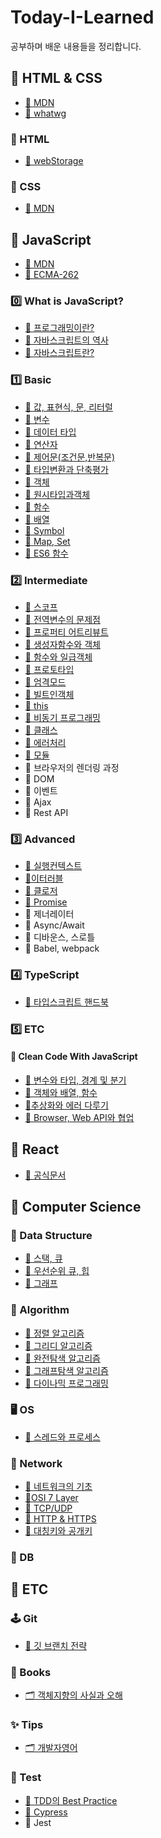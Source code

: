 # Today-I-Learned
공부하며 배운 내용들을 정리합니다. 

## 📌 HTML & CSS

- [🔗 MDN](https://developer.mozilla.org/ko/docs/Web/HTML)
- [🔗 whatwg](https://html.spec.whatwg.org/multipage/)


### 📕 HTML
- [📄 webStorage]()

### 🎨 CSS

- [🔗 MDN](https://developer.mozilla.org/ko/docs/Web/CSS/Reference)

## 📌 JavaScript

- [🔗 MDN](https://developer.mozilla.org/ko/)
- [🔗 ECMA-262](https://262.ecma-international.org/13.0/)

### 0️⃣ What is JavaScript?
  - [📄 프로그래밍이란?](https://github.com/NamjunKim12/Today-I-learned/blob/main/JS/000.%ED%94%84%EB%A1%9C%EA%B7%B8%EB%9E%98%EB%B0%8D%EC%9D%B4%EB%9E%80%3F.md)
  - [📄 자바스크립트의 역사](https://github.com/NamjunKim12/Today-I-learned/blob/main/JS/001.%EC%9E%90%EB%B0%94%EC%8A%A4%ED%81%AC%EB%A6%BD%ED%8A%B8%EC%9D%98%EC%97%AD%EC%82%AC.md)
  - [📄 자바스크립트란?](https://github.com/NamjunKim12/Today-I-learned/blob/main/JS/002.%EC%9E%90%EB%B0%94%EC%8A%A4%ED%81%AC%EB%A6%BD%ED%8A%B8%EB%9E%80%3F.md)

### 1️⃣ Basic
  - [📄 값, 표현식, 문, 리터럴](https://github.com/NamjunKim12/Today-I-learned/blob/main/JS/003.%EA%B0%92%2C%ED%91%9C%ED%97%8C%EC%8B%9D%2C%EB%AC%B8%2C%EB%A6%AC%ED%84%B0%EB%9F%B4.md)
  - [📄 변수](https://github.com/NamjunKim12/Today-I-learned/blob/main/JS/004.%EB%B3%80%EC%88%98.md)
  - [📄 데이터 타입](https://github.com/NamjunKim12/Today-I-learned/blob/main/JS/005.%EB%8D%B0%EC%9D%B4%ED%84%B0%ED%83%80%EC%9E%85.md)
  - [📄 연산자](https://github.com/NamjunKim12/Today-I-learned/blob/main/JS/006.%EC%97%B0%EC%82%B0%EC%9E%90.md)
  - [📄 제어문(조건문,반복문)](https://github.com/NamjunKim12/Today-I-learned/blob/main/JS/007.%EC%A0%9C%EC%96%B4%EB%AC%B8(%EC%A1%B0%EA%B1%B4%EB%AC%B8%2C%EB%B0%98%EB%B3%B5%EB%AC%B8).md)
  - [📄 타입변환과 단축평가](https://github.com/NamjunKim12/Today-I-learned/blob/main/JS/008.%ED%83%80%EC%9E%85%EB%B3%80%ED%99%98%EA%B3%BC%EB%8B%A8%EC%B6%95%ED%8F%89%EA%B0%80.md)
  - [📄 객체](https://github.com/NamjunKim12/Today-I-learned/blob/main/JS/009.%EA%B0%9D%EC%B2%B4.md)
  - [📄 원시타입과객체](https://github.com/NamjunKim12/Today-I-learned/blob/main/JS/010.%EC%9B%90%EC%8B%9C%ED%83%80%EC%9E%85%EA%B3%BC%20%EA%B0%9D%EC%B2%B4.md)
  - [📄 함수](https://github.com/NamjunKim12/Today-I-learned/blob/main/JS/011.%ED%95%A8%EC%88%98.md)
  - [📄 배열](https://github.com/NamjunKim12/Today-I-learned/blob/main/JS/026.%EB%B0%B0%EC%97%B4.md)
  - [📄 Symbol](https://github.com/NamjunKim12/Today-I-learned/blob/main/JS/027.%EC%8B%AC%EB%B3%BC.md)
  - [📄 Map, Set](https://github.com/NamjunKim12/Today-I-learned/blob/main/JS/029.Map%2CSet.md)
  - [📄 ES6 함수](https://github.com/NamjunKim12/Today-I-learned/blob/main/JS/025.ES6%ED%95%A8%EC%88%98.md)

### 2️⃣ Intermediate
  - [📄 스코프](https://github.com/NamjunKim12/Today-I-learned/blob/main/JS/012.%EC%8A%A4%EC%BD%94%ED%94%84.md)
  - [📄 전역변수의 문제점](https://github.com/NamjunKim12/Today-I-learned/blob/main/JS/013.%EC%A0%84%EC%97%AD%EB%B3%80%EC%88%98%EC%9D%98%EB%AC%B8%EC%A0%9C%EC%A0%90.md)
  - [📄 프로퍼티 어트리뷰트](https://github.com/NamjunKim12/Today-I-learned/blob/main/JS/014.%ED%94%84%EB%A1%9C%ED%8D%BC%ED%8B%B0%EC%96%B4%ED%8A%B8%EB%A6%AC%EB%B7%B0%ED%8A%B8.md)
  - [📄 생성자함수와 객체](https://github.com/NamjunKim12/Today-I-learned/blob/main/JS/015.%EC%83%9D%EC%84%B1%EC%9E%90%ED%95%A8%EC%88%98%EC%99%80%EA%B0%9D%EC%B2%B4.md)
  - [📄 함수와 일급객체](https://github.com/NamjunKim12/Today-I-learned/blob/main/JS/18.%ED%95%A8%EC%88%98%EC%99%80%EC%9D%BC%EA%B8%89%EA%B0%9D%EC%B2%B4.md)
  - [📄 프로토타입](https://github.com/NamjunKim12/Today-I-learned/blob/main/JS/017.%ED%94%84%EB%A1%9C%ED%86%A0%ED%83%80%EC%9E%85.md)
  - [📄 엄격모드](https://github.com/NamjunKim12/Today-I-learned/blob/main/JS/018.%EC%97%84%EA%B2%A9%EB%AA%A8%EB%93%9C.md)
  - [📄 빌트인객체](https://github.com/NamjunKim12/Today-I-learned/blob/main/JS/019.%EB%B9%8C%ED%8A%B8%EC%9D%B8%EA%B0%9D%EC%B2%B4.md)
  - [📄 this](https://github.com/NamjunKim12/Today-I-learned/blob/main/JS/020.this.md)
  - [📄 비동기 프로그래밍](https://github.com/NamjunKim12/Today-I-learned/blob/main/JS/023.%EB%B9%84%EB%8F%99%EA%B8%B0%ED%94%84%EB%A1%9C%EA%B7%B8%EB%9E%98%EB%B0%8D.md)
  - [📄 클래스](https://github.com/NamjunKim12/Today-I-learned/blob/main/JS/024.%ED%81%B4%EB%9E%98%EC%8A%A4.md)
  - [📄 에러처리](https://github.com/NamjunKim12/Today-I-learned/blob/main/JS/032.%EC%97%90%EB%9F%AC%EC%B2%98%EB%A6%AC.md)
  - [📄 모듈](https://github.com/NamjunKim12/Today-I-learned/blob/main/JS/033.%EB%AA%A8%EB%93%88.md)
  - 📄 브라우저의 렌더링 과정
  - 📄 DOM
  - 📄 이벤트
  - 📄 Ajax
  - 📄 Rest API

### 3️⃣ Advanced

- [📄 실행컨텍스트](https://github.com/NamjunKim12/Today-I-learned/blob/main/JS/021.%EC%8B%A4%ED%96%89%EC%BB%A8%ED%85%8D%EC%8A%A4%ED%8A%B8.md)
- [📄이터러블](https://github.com/NamjunKim12/Today-I-learned/blob/main/JS/028.%EC%9D%B4%ED%84%B0%EB%9F%AC%EB%B8%94.md)
- [📄 클로저](https://github.com/NamjunKim12/Today-I-learned/blob/main/JS/022.%ED%81%B4%EB%A1%9C%EC%A0%80.md)
- [📄 Promise](https://github.com/NamjunKim12/Today-I-learned/blob/main/JS/031.Promise.md)
- 📄 제너레이터
- 📄 Async/Await
- 📄 디바운스, 스로틀
- 📄 Babel, webpack

### 4️⃣ TypeScript

- [🔗 타입스크립트 핸드북](https://yamoo9.gitbook.io/typescript/)

### 5️⃣ ETC

#### 🧹 Clean Code With JavaScript

- [📄 변수와 타입, 경계 및 분기](https://github.com/NamjunKim12/Today-I-learned/blob/main/JS/cleanCode/001.%EB%B3%80%EC%88%98%2C%ED%83%80%EC%9E%85%2C%EA%B2%BD%EA%B3%84%2C%EB%B6%84%EA%B8%B0.md)
- [📄 객체와 배열, 함수](https://github.com/NamjunKim12/Today-I-learned/blob/main/JS/cleanCode/002.%EB%B0%B0%EC%97%B4%2C%EA%B0%9D%EC%B2%B4%2C%ED%95%A8%EC%88%98.md)
- [📄추상화와 에러 다루기](https://github.com/NamjunKim12/Today-I-learned/blob/main/JS/cleanCode/003.%EC%B6%94%EC%83%81%ED%99%94%EC%99%80%EC%97%90%EB%9F%AC%EB%8B%A4%EB%A3%A8%EA%B8%B0.md)
- [📄 Browser, Web API와 협업](https://github.com/NamjunKim12/Today-I-learned/blob/main/JS/cleanCode/004.WebAPI%26%ED%98%91%EC%97%85.md)
## 📌 React
  - [🔗 공식문서](https://react.dev/)
## 📌 Computer Science 

### 💾 Data Structure
   - [📄 스택, 큐](https://github.com/NamjunKim12/Today-I-learned/blob/main/CS/DataStructure/Stack%20%26%20queue.md)
   - [📄 우선순위 큐, 힙](https://github.com/NamjunKim12/Today-I-learned/blob/main/CS/DataStructure/PriorityQueue%20%26%20heap.md)
   - [📄 그래프](https://github.com/NamjunKim12/Today-I-learned/blob/main/CS/DataStructure/Graph.md)

### 🧠 Algorithm
  - [📄 정렬 알고리즘](https://github.com/NamjunKim12/Today-I-learned/blob/main/CS/Algotithm/Sorting.md)
  - [📄 그리디 알고리즘](https://github.com/NamjunKim12/Today-I-learned/blob/main/CS/Algotithm/Greedy.md)
  - [📄 완전탐색 알고리즘](https://github.com/NamjunKim12/Today-I-learned/blob/main/CS/Algotithm/ExhaustiveSearch.md)
  - [📄 그래프탐색 알고리즘](https://github.com/NamjunKim12/Today-I-learned/blob/main/CS/Algotithm/BFS%2CDFS.md)
  - [📄 다이나믹 프로그래밍](https://github.com/NamjunKim12/Today-I-learned/blob/main/CS/Algotithm/DynamicProgramming.md)
  
### 🖥️ OS
   - [📄 스레드와 프로세스](https://github.com/NamjunKim12/Today-I-learned/blob/main/CS/OS/%EC%8A%A4%EB%A0%88%EB%93%9C%EC%99%80%20%ED%94%84%EB%A1%9C%EC%84%B8%EC%8A%A4.md)

### 🛜 Network
  - [📄 네트워크의 기초](https://github.com/NamjunKim12/Today-I-learned/blob/main/CS/Network/001.%20%EB%84%A4%ED%8A%B8%EC%9B%8C%ED%81%AC%EC%9D%98%20%EA%B8%B0%EC%B4%88.md)
  - [📄OSI 7 Layer](https://github.com/NamjunKim12/Today-I-learned/blob/main/CS/Network/OSI7Layer.md)
  - [📄 TCP/UDP](https://github.com/NamjunKim12/Today-I-learned/blob/main/CS/Network/TCP%2CUDP.md)
  - [📄 HTTP & HTTPS](https://github.com/NamjunKim12/Today-I-learned/blob/main/CS/Network/HTTP%20&%20HTTPS.md)
  - [📄 대칭키와 공개키](https://github.com/NamjunKim12/Today-I-learned/blob/main/CS/Network/SymmetricKey%26PublicKey.md)
  
 ### 💾 DB

## 📌 ETC

### 🕹️ Git
  - [📄 깃 브랜치 전략](https://github.com/NamjunKim12/Today-I-learned/blob/main/ETC/git/GitBranchStrategy.md)
### 📕 Books

- [🗂️ 객체지향의 사실과 오해](https://github.com/NamjunKim12/Today-I-learned/tree/main/ETC/books/%EA%B0%9D%EC%B2%B4%EC%A7%80%ED%96%A5%EC%9D%98%EC%82%AC%EC%8B%A4%EA%B3%BC%EC%98%A4%ED%95%B4.md)
### ✨ Tips
  - [🗂️ 개발자영어](https://github.com/NamjunKim12/Today-I-learned/tree/main/ETC/tips/DeveloperEnglish)

### 🧪 Test
  - [📄 TDD의 Best Practice](https://github.com/NamjunKim12/Today-I-learned/tree/main/ETC/test/BestPracticeOfTDD.md)
  - [📄 Cypress](https://github.com/NamjunKim12/Today-I-learned/tree/main/ETC/test/cypress.md)
  - 📄 Jest